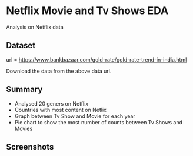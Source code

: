 # Netflix Movie and Tv Shows EDA

Analysis on Netflix data



## Dataset

url = https://www.bankbazaar.com/gold-rate/gold-rate-trend-in-india.html

Download the data from the above data url.
## Summary

* Analysed 20 geners on Netflix
* Countries with most content on Netlix
* Graph between Tv Show and Movie for each year
* Pie chart to show the most number of counts between Tv Shows and Movies

## Screenshots
